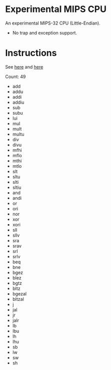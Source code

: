# Experimental MIPS CPU

An experimental MIPS-32 CPU (Little-Endian).

- No trap and exception support.

# Instructions

See [here](https://www.mips.com/?do-download=mips32-instruction-set-quick-reference-v1-01) and [here](https://www.mips.com/products/architectures/mips32-3/)

Count: 49

- add
- addu
- addi
- addiu
- sub
- subu
- lui
- mul
- mult
- multu
- div
- divu
- mfhi
- mflo
- mthi
- mtlo
- slt
- sltu
- slti
- sltiu
- and
- andi
- or
- ori
- nor
- xor
- xori
- sll
- sllv
- sra
- srav
- srl
- srlv
- beq
- bne
- bgez
- blez
- bgtz
- bltz
- bgezal
- bltzal
- j
- jal
- jr
- jalr
- lb
- lbu
- lh
- lhu
- sb
- lw
- sw
- sh